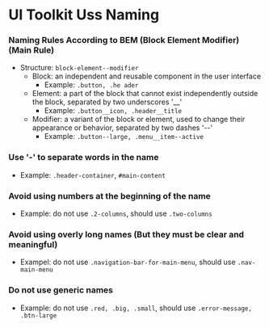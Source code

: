 # UI Toolkit Uss Naming

### Naming Rules According to BEM (Block Element Modifier) (Main Rule)
- Structure: `block-element--modifier`
  - Block: an independent and reusable component in the user interface
    * Example: `.button, .he ader`
  - Element: a part of the block that cannot exist independently outside the block, separated by two underscores '__'
    * Example: `.button__icon, .header__title`
  - Modifier: a variant of the block or element, used to change their appearance or behavior, separated by two dashes '--'
    * Example: `.button--large, .menu__item--active`

### Use '-' to separate words in the name
- Example: `.header-container`, `#main-content`

### Avoid using numbers at the beginning of the name
- Example: do not use `.2-columns`, should use `.two-columns`

### Avoid using overly long names (But they must be clear and meaningful)
- Exampel: do not use `.navigation-bar-for-main-menu`, should use `.nav-main-menu`

### Do not use generic names
- Example: do not use `.red, .big, .small`, should use `.error-message, .btn-large`
